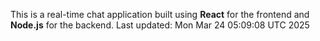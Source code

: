 This is a real-time chat application built using **React** for the frontend and **Node.js** for the backend.
Last updated: Mon Mar 24 05:09:08 UTC 2025
